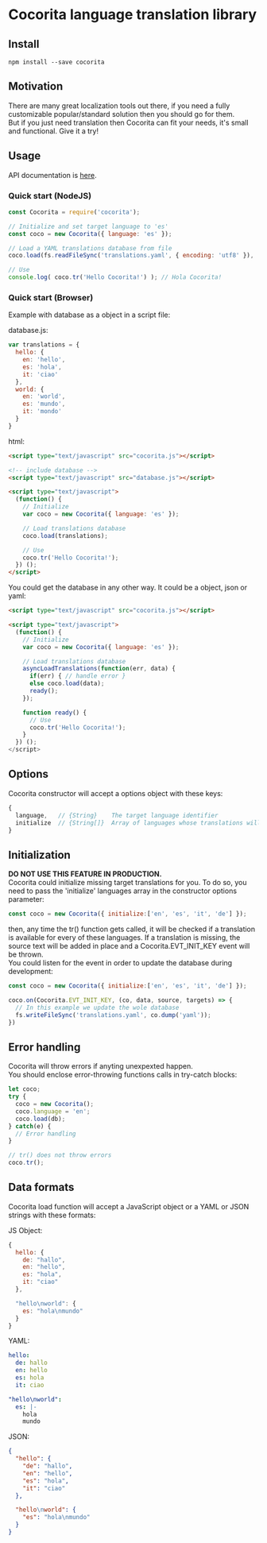 # Cocorita language translation library

## Install
```npm install --save cocorita```

## Motivation
There are many great localization tools out there, if you need a fully customizable popular/standard solution then you should go for them.  
But if you just need translation then Cocorita can fit your needs, it's small and functional. Give it a try!

## Usage
API documentation is [here](https://zakplus.github.io/cocorita/).

### Quick start (NodeJS)

```javascript
const Cocorita = require('cocorita');

// Initialize and set target language to 'es'
const coco = new Cocorita({ language: 'es' });

// Load a YAML translations database from file
coco.load(fs.readFileSync('translations.yaml', { encoding: 'utf8' }), 'yaml'));

// Use
console.log( coco.tr('Hello Cocorita!') ); // Hola Cocorita!
```

### Quick start (Browser)

Example with database as a object in a script file:

database.js:
```javascript
var translations = {
  hello: {
    en: 'hello',
    es: 'hola',
    it: 'ciao'
  },
  world: {
    en: 'world',
    es: 'mundo',
    it: 'mondo'
  }
}
```

html:
```html
<script type="text/javascript" src="cocorita.js"></script>

<!-- include database -->
<script type="text/javascript" src="database.js"></script>

<script type="text/javascript">
  (function() {
    // Initialize
    var coco = new Cocorita({ language: 'es' });

    // Load translations database
    coco.load(translations);

    // Use
    coco.tr('Hello Cocorita!');
  }) ();
</script>
```
You could get the database in any other way. It could be a object, json or yaml:

```html
<script type="text/javascript" src="cocorita.js"></script>

<script type="text/javascript">
  (function() {
    // Initialize
    var coco = new Cocorita({ language: 'es' });

    // Load translations database
    asyncLoadTranslations(function(err, data) {
      if(err) { // handle error }
      else coco.load(data);
      ready();
    });

    function ready() {
      // Use
      coco.tr('Hello Cocorita!');
    }
  }) ();
</script>
```

## Options
Cocorita constructor will accept a options object with these keys:

``` javascript
{
  language,   // {String}    The target language identifier
  initialize  // {String[]}  Array of languages whose translations will be initialized with the source text if not present.
}
```

## Initialization
**DO NOT USE THIS FEATURE IN PRODUCTION.**  
Cocorita could initialize missing target translations for you.
To do so, you need to pass the 'initialize' languages array in the constructor options parameter:

```javascript
const coco = new Cocorita({ initialize:['en', 'es', 'it', 'de'] });
```

then, any time the tr() function gets called, it will be checked if a translation is available for every of these languages. If a translation is missing, the source text will be added in place and a Cocorita.EVT_INIT_KEY event will be thrown.  
You could listen for the event in order to update the database during development:

```javascript
const coco = new Cocorita({ initialize:['en', 'es', 'it', 'de'] });

coco.on(Cocorita.EVT_INIT_KEY, (co, data, source, targets) => {
  // In this example we update the wole database
  fs.writeFileSync('translations.yaml', co.dump('yaml'));
})
```

## Error handling
Cocorita will throw errors if anyting unexpexted happen.  
You should enclose error-throwing functions calls in try-catch blocks:

```javascript
let coco;
try {
  coco = new Cocorita();
  coco.language = 'en';
  coco.load(db);
} catch(e) {
  // Error handling
}

// tr() does not throw errors
coco.tr();
```

## Data formats
Cocorita load function will accept a JavaScript object or a YAML or JSON strings with these formats:

JS Object:
```javascript
{
  hello: {
    de: "hallo",
    en: "hello",
    es: "hola",
    it: "ciao"
  },

  "hello\nworld": {
    es: "hola\nmundo"
  }
}
```

YAML:
```yaml
hello:
  de: hallo
  en: hello
  es: hola
  it: ciao

"hello\nworld":
  es: |-
    hola
    mundo
```

JSON:
```json
{
  "hello": {
    "de": "hallo",
    "en": "hello",
    "es": "hola",
    "it": "ciao"
  },

  "hello\nworld": {
    "es": "hola\nmundo"
  }
}
```